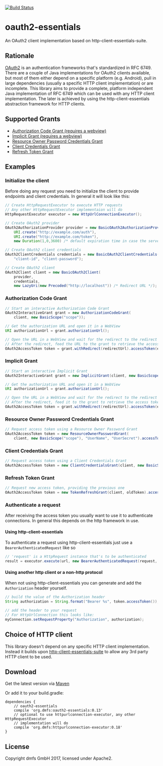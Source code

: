 [![Build Status](https://travis-ci.org/dmfs/oauth2-essentials.svg?branch=master)](https://travis-ci.org/dmfs/oauth2-essentials)

# oauth2-essentials

An OAuth2 client implementation based on http-client-essentials-suite.

## Rationale

[OAuth2](https://tools.ietf.org/html/rfc6749) is an authentication frameworks that's standardized in RFC 6749. There are a couple of Java implementations for OAuth2 clients available,
but most of them either depend on a specific platform (e.g. Android), pull in large dependencies (usually a specific HTTP client implementation) or are incomplete.
This library aims to provide a complete, platform independent Java implementation of RFC 6749 which can be used with any HTTP client implementation. The later is achieved by using the
http-client-essentials abstraction framework for HTTP clients.

## Supported Grants

* [Authorization Code Grant (requires a webview)](https://tools.ietf.org/html/rfc6749#section-4.1)
* [Implicit Grant (requires a webview)](https://tools.ietf.org/html/rfc6749#section-4.2)
* [Resource Owner Password Credentials Grant](https://tools.ietf.org/html/rfc6749#section-4.3)
* [Client Credentials Grant](https://tools.ietf.org/html/rfc6749#section-4.4)
* [Refresh Token Grant](https://tools.ietf.org/html/rfc6749#section-6)

## Examples

### Initialize the client

Before doing any request you need to initialize the client to provide endpoints and client credentials.
In general it will look like this:

```java
// Create HttpRequestExecutor to execute HTTP requests
// Any other HttpRequestExecutor implementaion will do
HttpRequestExecutor executor = new HttpUrlConnectionExecutor();

// Create OAuth2 provider
OAuth2AuthorizationProvider provider = new BasicOAuth2AuthorizationProvider(
    URI.create("http://example.com/auth"),
    URI.create("http://example.com/token"),
    new Duration(1,0,3600) /* default expiration time in case the server doesn't return any */);

// Create OAuth2 client credentials
OAuth2ClientCredentials credentials = new BasicOAuth2ClientCredentials(
    "client-id", "client-password");

// Create OAuth2 client
OAuth2Client client = new BasicOAuth2Client(
    provider,
    credentials,
    new LazyUri(new Precoded("http://localhost")) /* Redirect URL */);
```

### Authorization Code Grant

```java
// Start an interactive Authorization Code Grant
OAuth2InteractiveGrant grant = new AuthorizationCodeGrant(
    client, new BasicScope("scope"));

// Get the authorization URL and open it in a WebView
URI authorizationUrl = grant.authorizationUrl();

// Open the URL in a WebView and wait for the redirect to the redirect URL
// After the redirect, feed the URL to the grant to retrieve the access token
OAuth2AccessToken token = grant.withRedirect(redirectUrl).accessToken(executor);
```

### Implicit Grant

```java
// Start an interactive Implicit Grant
OAuth2InteractiveGrant grant = new ImplicitGrant(client, new BasicScope("scope"));

// Get the authorization URL and open it in a WebView
URI authorizationUrl = grant.authorizationUrl();

// Open the URL in a WebView and wait for the redirect to the redirect URL
// After the redirect, feed it to the grant to retrieve the access token
OAuth2AccessToken token = grant.withRedirect(redirectUrl).accessToken(executor);
```

### Resource Owner Password Credentials Grant

```java
// Request access token using a Resource Owner Password Grant
OAuth2AccessToken token = new ResourceOwnerPasswordGrant(
    client, new BasicScope("scope"), "UserName", "UserSecret").accessToken(executor);
```

### Client Credentials Grant

```java
// Request access token using a Client Credentials Grant
OAuth2AccessToken token = new ClientCredentialsGrant(client, new BasicScope("scope")).accessToken(executor);
```

### Refresh Token Grant

```java
// Request new access token, providing the previous one
OAuth2AccessToken token = new TokenRefreshGrant(client, oldToken).accessToken(executor);
```

### Authenticate a request

After receiving the access token you usually want to use it to authenticate connections. In general this depends on the http framework in use.

#### Using http-client-essentials

To authenticate a request using http-client-essentials just use a `BearerAuthenticatedRequest` like so

```java
// 'request' is a HttpRequest instance that's to be authenticated
result = executor.execute(url, new BearerAuthenticatedRequest(request, token));
```

#### Using another http client or a non-http protocol

When not using http-client-essentials you can generate and add the `Authorization` header yourself.

```java
// build the value of the Authorization header
String authorization = String.format("Bearer %s", token.accessToken());

// add the header to your request
// For HttpUrlConnection this looks like:
myConnection.setRequestProperty("Authorization", authorization);
```

## Choice of HTTP client

This library doesn't depend on any specific HTTP client implementation. Instead it builds upon [http-client-essentials-suite](https://github.com/dmfs/http-client-essentials-suite) to allow any 3rd party HTTP client to be used.

## Download

Get the latest version via [Maven](https://search.maven.org/remote_content?g=org.dmfs&a=oauth2-essentials&v=LATEST)

Or add it to your build.gradle:


    dependencies {
        // oauth2-essentials
        compile 'org.dmfs:oauth2-essentials:0.13'
        // optional to use httpurlconnection-executor, any other HttpRequestExecutor
        // implementation will do
        compile 'org.dmfs:httpurlconnection-executor:0.18'
    }


## License

Copyright dmfs GmbH 2017, licensed under Apache2.

